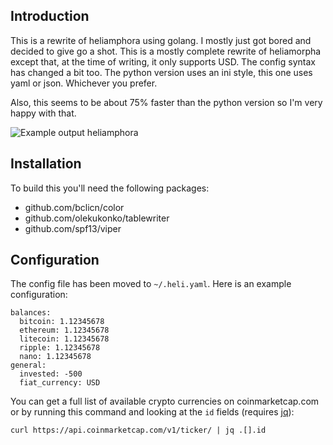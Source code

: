 ## Introduction

This is a rewrite of heliamphora using golang. I mostly just got bored and decided to give go a shot. This is a mostly complete rewrite of heliamorpha except that, at the time of writing, it only supports USD. The config syntax has changed a bit too. The python version uses an ini style, this one uses yaml or json. Whichever you prefer.

Also, this seems to be about 75% faster than the python version so I'm very happy with that.

![Example output heliamphora](https://i.imgur.com/hjVXWCj.png)

## Installation

To build this you'll need the following packages:

* github.com/bclicn/color
* github.com/olekukonko/tablewriter
* github.com/spf13/viper

## Configuration

The config file has been moved to `~/.heli.yaml`. Here is an example configuration:

```
balances:
  bitcoin: 1.12345678
  ethereum: 1.12345678
  litecoin: 1.12345678
  ripple: 1.12345678
  nano: 1.12345678
general:
  invested: -500
  fiat_currency: USD
```

You can get a full list of available crypto currencies on coinmarketcap.com or by running this command and looking at the `id` fields (requires [jq](https://stedolan.github.io/jq/)):

```
curl https://api.coinmarketcap.com/v1/ticker/ | jq .[].id
```
